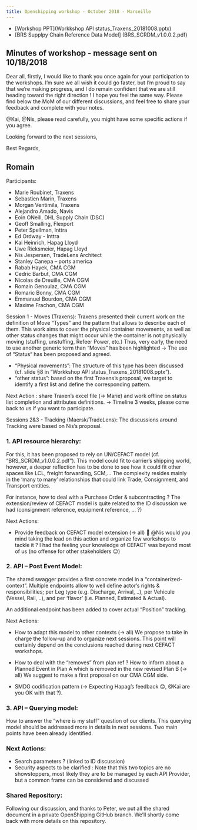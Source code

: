```yaml
---
title: Openshipping workshop - October 2018 - Marseille
---
```


- [Workshop PPT](Workkshop API status_Traxens_20181008.pptx)
- [BRS Supplpy Chain Reference Data Model] (BRS_SCRDM_v1.0.0.2.pdf)

## Minutes of workshop - message sent on 10/18/2018

Dear all,
firstly, I would like to thank you once again for your participation to the workshops. I’m sure we all wish it could go faster, but I’m proud to say that we’re making progress, and I do remain confident that we are still heading toward the right direction !
I hope you feel the same way. Please find below the MoM of our different discussions, and feel free to share your feedback and complete with your notes.

@Kai, @Nis, please read carefully, you might have some specific actions if you agree.

Looking forward to the next sessions, 

Best Regards,

Romain
-------------------------------------------------------------------------------------------------------------------------

Participants: 
-	Marie Roubinet, Traxens 
-	Sebastien Marin, Traxens 
-	Morgan Ventimila, Traxens 
-	Alejandro Amado, Navis
-	Eoin ONeill, DHL Supply Chain (DSC)
-	Geoff Smalling, Flexport
-	Peter Spellman, Inttra
-	Ed Ordway - Inttra 
-	Kai Heinrich, Hapag Lloyd 
-	Uwe Rieksmeier, Hapag Lloyd
-	Nis Jespersen, TradeLens Architect
-	Stanley Canepa – ports america
-	Rabab Hayek, CMA CGM
-	Cedric Barbut, CMA CGM 
-	Nicolas de Dreuille, CMA CGM
-	Romain Genoulaz, CMA CGM
-	Romaric Bonny, CMA CGM
-	Emmanuel Bourdon, CMA CGM
-	Maxime Frachon, CMA CGM

Session 1 - Moves (Traxens):
Traxens presented their current work on the definition of Move “Types” and the pattern that allows to describe each of them.
This work aims to cover the physical container movements, as well as other status changes that might occur while the container is not physically moving (stuffing, unstuffing, Refeer Power, etc.) 
Thus, very early, the need to use another generic term than “Moves” has been highlighted -> The use of “Status“ has been proposed and agreed.

- “Physical movements”: The structure of this type has been discussed (cf. slide §8 in “Workkshop API status_Traxens_20181008.pptx”).
- “other status”: based on the first Traxens’s proposal, we target to identify a first list and define the corresponding pattern.

Next Action : share Traxen’s excel file (-> Marie) and work offline on status list completion and attributes definitions.
->	Timeline 3 weeks, please come back to us if you want to participate.

Sessions 2&3 - Tracking (Maersk/TradeLens):
The discussions around Tracking were based on Nis’s proposal.

### 1.	API resource hierarchy: 
For this, it has been proposed to rely on UN/CEFACT model (cf. “BRS_SCRDM_v1.0.0.2.pdf”).
This model could fit to carrier’s shipping world, however, a deeper reflection has to be done to see how it could fit other spaces like LCL, freight forwarding, SCM,…
The complexity resides mainly in the ‘many to many’ relationships that could link Trade, Consignment, and Transport entities.

For instance, how to deal with a Purchase Order & subcontracting ?
The extension/review of CEFACT model is quite related to the ID discussion we had (consignment reference, equipment reference, … ?)

Next Actions:
- Provide feedback on CEFACT model extension (-> all)  @Nis would you mind taking the lead on this action and organize few workshops to tackle it ? I had the feeling your knowledge of CEFACT was beyond most of us (no offense for other stakeholders 😉) 

### 2.	API – Post Event Model: 
The shared swagger provides a first concrete model in a “containerized-context”.
Multiple endpoints allow to well define actor’s rights & responsibilities; per Leg type (e.g. Discharge, Arrival, ..), per Vehicule (Vessel, Rail, ..), and per ‘flavor’ (i.e. Planned, Estimated & Actual).

An additional endpoint has been added to cover actual “Position” tracking.

Next Actions:
- How to adapt this model to other contexts (-> all) 
  We propose to take in charge the follow-up and to organize next sessions. This point will certainly depend on the conclusions reached during next CEFACT workshops.
- How to deal with the “removes” from plan ref ? How to inform about a Planned Event in Plan A which is removed in the new revised Plan B (-> all) 
  We suggest to make a first proposal on our CMA CGM side.

- SMDG codification pattern (-> Expecting Hapag’s feedback 😊, @Kai are you OK with that ?).

### 3.	API – Querying model: 
How to answer the “where is my stuff” question of our clients.
This querying model should be addressed more in details in next sessions. Two main points have been already identified.

### Next Actions:
- Search parameters ? (linked to ID discussion)
- Security aspects to be clarified : 
Note that this two topics are no showstoppers, most likely they are to be managed by each API Provider, but a common frame can be considered and discussed

### Shared Repository:
Following our discussion, and thanks to Peter, we put all the shared document in a private OpenShipping GitHub branch.
We’ll shortly come back with more details on this repository.
